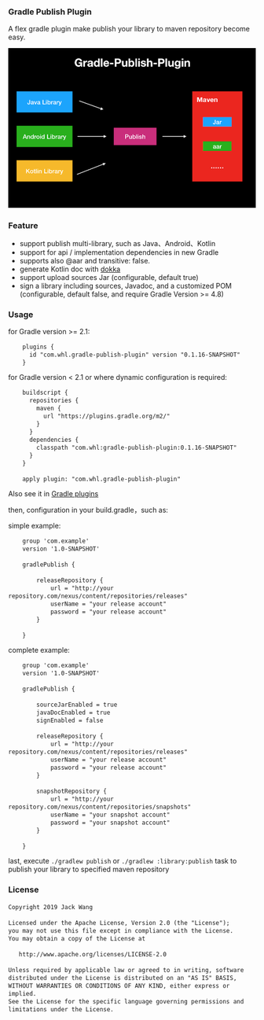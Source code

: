 ### Gradle Publish Plugin

A flex gradle plugin make publish your library to maven repository become easy.

![gradle-publish-plugin.png](assets/gradle-publish-plugin.png)

### Feature
- support publish multi-library, such as Java、Android、Kotlin
- support for api / implementation dependencies in new Gradle
- supports also @aar and transitive: false.
- generate Kotlin doc with [dokka](https://github.com/Kotlin/dokka)
- support upload sources Jar (configurable, default true)
- sign a library including sources, Javadoc, and a customized POM (configurable, default false, and require Gradle Version >= 4.8)

### Usage

for Gradle version >= 2.1:

        plugins {
          id "com.whl.gradle-publish-plugin" version "0.1.16-SNAPSHOT"
        }


for Gradle version < 2.1 or where dynamic configuration is required:

        buildscript {
          repositories {
            maven {
              url "https://plugins.gradle.org/m2/"
            }
          }
          dependencies {
            classpath "com.whl:gradle-publish-plugin:0.1.16-SNAPSHOT"
          }
        }

        apply plugin: "com.whl.gradle-publish-plugin"

Also see it in [Gradle plugins](https://plugins.gradle.org/plugin/com.whl.gradle-publish-plugin)

then, configuration in your build.gradle，such as:

simple example:

        group 'com.example'
        version '1.0-SNAPSHOT'

        gradlePublish {

            releaseRepository {
                url = "http://your repository.com/nexus/content/repositories/releases"
                userName = "your release account"
                password = "your release account"
            }

        }

complete example:

        group 'com.example'
        version '1.0-SNAPSHOT'

        gradlePublish {

            sourceJarEnabled = true
            javaDocEnabled = true
            signEnabled = false

            releaseRepository {
                url = "http://your repository.com/nexus/content/repositories/releases"
                userName = "your release account"
                password = "your release account"
            }

            snapshotRepository {
                url = "http://your repository.com/nexus/content/repositories/snapshots"
                userName = "your snapshot account"
                password = "your snapshot account"
            }

        }


last, execute `./gradlew publish` or `./gradlew :library:publish` task to publish your library to specified maven repository



### License
```
Copyright 2019 Jack Wang

Licensed under the Apache License, Version 2.0 (the "License");
you may not use this file except in compliance with the License.
You may obtain a copy of the License at

   http://www.apache.org/licenses/LICENSE-2.0

Unless required by applicable law or agreed to in writing, software
distributed under the License is distributed on an "AS IS" BASIS,
WITHOUT WARRANTIES OR CONDITIONS OF ANY KIND, either express or implied.
See the License for the specific language governing permissions and
limitations under the License.
```
